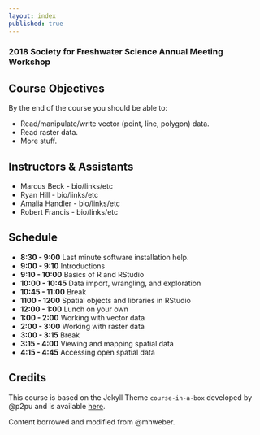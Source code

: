 ```yaml
---
layout: index
published: true
---
```


### 2018 Society for Freshwater Science Annual Meeting Workshop

## Course Objectives

By the end of the course you should be able to:
* Read/manipulate/write vector (point, line, polygon) data.
* Read raster data.
* More stuff.

## Instructors & Assistants
* Marcus Beck - bio/links/etc
* Ryan Hill - bio/links/etc
* Amalia Handler - bio/links/etc
* Robert Francis - bio/links/etc

## Schedule

* **8:30 - 9:00** Last minute software installation help.
* **9:00 - 9:10** Introductions
* **9:10 - 10:00** Basics of R and RStudio
* **10:00 - 10:45** Data import, wrangling, and exploration
* **10:45 - 11:00** Break
* **1100 - 1200** Spatial objects and libraries in RStudio
* **12:00 - 1:00** Lunch on your own
* **1:00 - 2:00** Working with vector data
* **2:00 - 3:00** Working with raster data
* **3:00 - 3:15** Break
* **3:15 - 4:00** Viewing and mapping spatial data
* **4:15 - 4:45** Accessing open spatial data

## Credits

This course is based on the Jekyll Theme `course-in-a-box` developed by @p2pu and is available [here](https://howto.p2pu.org/).

Content borrowed and modified from @mhweber.



